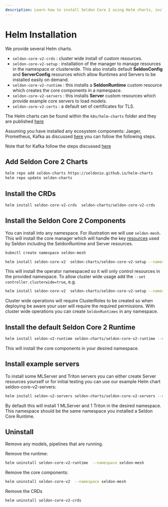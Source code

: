 ```yaml
---
description: Learn how to install Seldon Core 2 using Helm charts, including CRDs, core components, runtimes, and integration with monitoring tools.
---
```


# Helm Installation

We provide several Helm charts.

* `seldon-core-v2-crds` : cluster wide install of custom resources.
* `seldon-core-v2-setup` : installation of the manager to manage resources in the namespace
or clusterwide. This also installs default **SeldonConfig** and **ServerConfig** resources
which allow Runtimes and Servers to be installed easily on demand.
* `seldon-core-v2-runtime` : this installs a **SeldonRuntime** custom resource which creates
the core components in a namespace.
* `seldon-core-v2-servers` : this installs **Server** custom resources which provide example
core servers to load models.
* `seldon-core-v2-certs` : a default set of certificates for TLS.

The Helm charts can be found within the `k8s/helm-charts` folder and they are published
[here](https://github.com/SeldonIO/helm-charts)

Assuming you have installed any ecosystem components: Jaeger, Prometheus, Kafka as discussed
[here](./README.md) you can follow the following steps.

Note that for Kafka follow the steps discussed [here](../../kubernetes/kafka.md)

## Add Seldon Core 2 Charts

```bash
helm repo add seldon-charts https://seldonio.github.io/helm-charts
helm repo update seldon-charts
```

## Install the CRDs

```bash
helm install seldon-core-v2-crds  seldon-charts/seldon-core-v2-crds
```

## Install the Seldon Core 2 Components

You can install into any namespace. For illustration we will use `seldon-mesh`. This will install
the core manager which will handle the key [resources](../../kubernetes/resources/README.md)  used
by Seldon including the SeldonRuntime and Server resources.

```bash
kubectl create namespace seldon-mesh
```

```bash
helm install seldon-core-v2  seldon-charts/seldon-core-v2-setup --namespace seldon-mesh
```

This will install the operator namespaced so it will only control resources in the provided
namespace. To allow cluster wide usage add the `--set controller.clusterwide=true`, e.g.

```bash
helm install seldon-core-v2  seldon-charts/seldon-core-v2-setup --namespace seldon-mesh --set controller.clusterwide=true
```

Cluster wide operations will require ClusterRoles to be created so when deploying be aware your
user will require the required permissions. With cluster wide operations you can create `SeldonRuntimes`
in any namespace.

## Install the default Seldon Core 2 Runtime

```bash
helm install seldon-v2-runtime seldon-charts/seldon-core-v2-runtime --namespace seldon-mesh
```

This will install the core components in your desired namespace.

## Install example servers

To install some MLServer and Triton servers you can either create Server resources yourself or for
initial testing you can use our example Helm chart seldon-core-v2-servers:

```bash
helm install seldon-v2-servers seldon-charts/seldon-core-v2-servers --namespace seldon-mesh
```

By default this will install 1 MLServer and 1 Triton in the desired namespace. This namespace should
be the same namespace you installed a Seldon Core Runtime.

## Uninstall

Remove any models, pipelines that are running.

Remove the runtime:

```bash
helm uninstall seldon-core-v2-runtime  --namespace seldon-mesh
```
Remove the core components:

```bash
helm uninstall seldon-core-v2  --namespace seldon-mesh
```

Remove the CRDs

```bash
helm uninstall seldon-core-v2-crds
```
